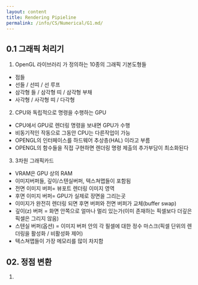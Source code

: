 ```yaml
---
layout: content
title: Rendering Pipieline
permalink: /info/CS/Numerical/G1.md/
---
```

## 0.1 그래픽 처리기
1. OpenGL 라이브러리 가 정의하는 10종의 그래픽 기본도형들
- 점들
- 선들 / 선띠 / 선 루프
- 삼각형 들 / 삼각형 띠 / 삼각형 부채
- 사각형 / 사각형 띠 / 다각형


2. CPU와 독립적으로 명령을 수행하는 GPU
- CPU에서 GPU로 렌더링 명령을 보내면 GPU가 수행
- 비동기적인 작동으로 그동안 CPU는 다른작업이 가능
- OPENGL의 인터페이스를 하드웨어 추상층(HAL) 이라고 부름
- OPENGL의 함수들을 직접 구현하면 렌더링 명령 제출의 추가부담이 최소화된다

3. 3차원 그래픽카드
- VRAM은 GPU 상의 RAM
- 이미지버퍼들, 깊이/스텐실버퍼, 텍스쳐맵들이 포함됨
- 전면 이미지 버퍼= 뷰포트 렌더링 이미지 영역
- 후면 이미지 버퍼= GPU가 실제로 장면을 그리는곳
- 이미지가 완전히 렌더링 되면 후면 버퍼와 전면 버퍼가 교체(buffer swap)
- 깊이(z) 버퍼 = 화면 안쪽으로 얼마나 멀리 있는가(이미 존재하는 픽셀보다 더깊은 픽셀은 그리지 않음)
- 스텐실 버퍼(옵션) = 이미지 버퍼 안의 각 필셀에 대한 정수 마스크(픽셀 단위의 렌더링을 활성화 / 비활성화 제어)
- 텍스쳐맵들이 가장 메모리를 많이 차지함

## 02. 정점 변환
1. 
